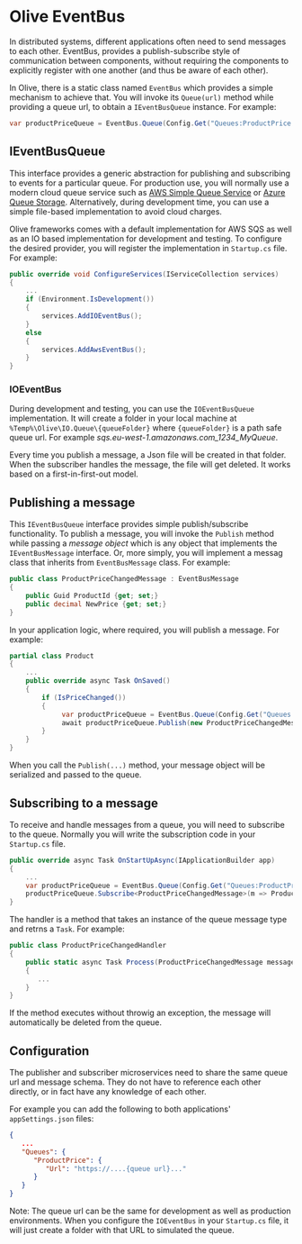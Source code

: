# Olive EventBus

In distributed systems, different applications often need to send messages to each other. EventBus, provides a publish-subscribe style of communication between components, without requiring the components to explicitly register with one another (and thus be aware of each other).

In Olive, there is a static class named `EventBus` which provides a simple mechanism to achieve that. You will invoke its `Queue(url)` method while providing a queue url, to obtain a `IEventBusQueue` instance. For example:

```c#
var productPriceQueue = EventBus.Queue(Config.Get("Queues:ProductPrice:Url"));
```

## IEventBusQueue
This interface provides a generic abstraction for publishing and subscribing to events for a particular queue. For production use, you will normally use a modern cloud queue service such as [AWS Simple Queue Service](https://aws.amazon.com/sqs/) or [Azure Queue Storage](https://azure.microsoft.com/en-gb/services/storage/queues/). Alternatively, during development time, you can use a simple file-based implementation to avoid cloud charges.

Olive frameworks comes with a default implementation for AWS SQS as well as an IO based implementation for development and testing. To configure the desired provider, you will register the implementation in `Startup.cs` file. For example:
```c#
public override void ConfigureServices(IServiceCollection services)
{
    ...
    if (Environment.IsDevelopment())
    {
        services.AddIOEventBus();
    }
    else
    {
        services.AddAwsEventBus();
    }
}
```

### IOEventBus
During development and testing, you can use the `IOEventBusQueue` implementation. It will create a folder in your local machine at `%Temp%\Olive\IO.Queue\{queueFolder}` where `{queueFolder}` is a path safe queue url. For example *sqs.eu-west-1.amazonaws.com_1234_MyQueue*.

Every time you publish a message, a Json file will be created in that folder. When the subscriber handles the message, the file will get deleted. It works based on a first-in-first-out model.


## Publishing a message
This `IEventBusQueue` interface provides simple publish/subscribe functionality. To publish a message, you will invoke the `Publish` method while passing a *message object* which is any object that implements the `IEventBusMessage` interface. Or, more simply, you will implement a messag class that inherits from `EventBusMessage` class. For example:

```c#
public class ProductPriceChangedMessage : EventBusMessage
{
    public Guid ProductId {get; set;}
    public decimal NewPrice {get; set;}
}
```

In your application logic, where required, you will publish a message. For example:

```c#
partial class Product
{
    ...
    public override async Task OnSaved()
    {
        if (IsPriceChanged())
        {
             var productPriceQueue = EventBus.Queue(Config.Get("Queues:ProductPrice:Url"));
             await productPriceQueue.Publish(new ProductPriceChangedMessage { ProductId = ID, NewPrice = Price });
        }        
    }
}
```
When you call the `Publish(...)` method, your message object will be serialized and passed to the queue. 

## Subscribing to a message
To receive and handle messages from a queue, you will need to subscribe to the queue. Normally you will write the subscription code in your `Startup.cs` file.

```c#
public override async Task OnStartUpAsync(IApplicationBuilder app)
{
    ...
    var productPriceQueue = EventBus.Queue(Config.Get("Queues:ProductPrice:Url"));
    productPriceQueue.Subscribe<ProductPriceChangedMessage>(m => ProductPriceChangedHandler.Process(m));
}
```
The handler is a method that takes an instance of the queue message type and retrns a `Task`. For example:
```c#
public class ProductPriceChangedHandler
{
    public static async Task Process(ProductPriceChangedMessage message)
    {
       ...
    }
}
```

If the method executes without throwig an exception, the message will automatically be deleted from the queue.

## Configuration
The publisher and subscriber microservices need to share the same queue url and message schema.
They do not have to reference each other directly, or in fact have any knowledge of each other.

For example you can add the following to both applications' `appSettings.json` files:

```json
{
   ...
   "Queues": {
      "ProductPrice": {
         "Url": "https://....{queue url}..."
      }
   }
}
```

Note: The queue url can be the same for development as well as production environments. When you configure the `IOEventBus` in your `Startup.cs` file, it will just create a folder with that URL to simulated the queue.
